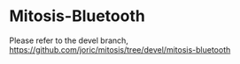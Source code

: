 # Mitosis-Bluetooth

Please refer to the devel branch, https://github.com/joric/mitosis/tree/devel/mitosis-bluetooth
